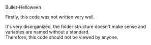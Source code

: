 Bullet-Helloween

Firstly, this code was not written very well.

It's very disorganized, the folder structure doesn't make sense and variables are named without a standard.  
Therefore, this code should not be viewed by anyone.